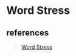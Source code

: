 # Word Stress

## references

> [Word Stress](https://mp.weixin.qq.com/s/WB2hLTcBwUAK_J-vkg9I0A)

## 